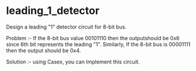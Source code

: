 # leading_1_detector
 Design a leading "1" detector circuit for 8-bit bus.
 
 Problem :- If the 8-bit bus value 00101110 then the outputshould be 0x6 since 6th bit represents the leading "1".
 Similarly, If the 8-bit bus is 00001111 then the output should be 0x4.

 Solution :- using Casex, you can Implement this circuit.
